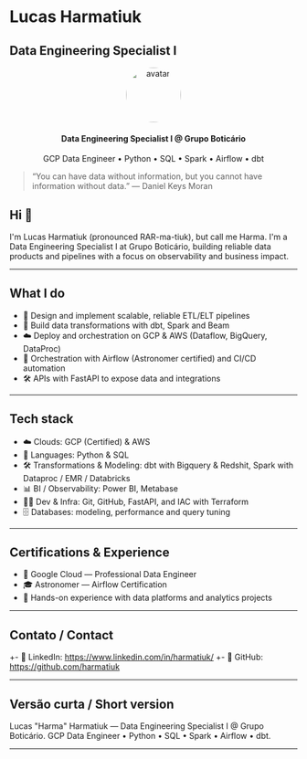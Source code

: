 # Lucas Harmatiuk
## Data Engineering Specialist I

<div align="center">
	<img src="https://github.com/harmatiuk.png" width="96" alt="avatar" style="border-radius:50%"/>
	<h4>Data Engineering Specialist I @ Grupo Boticário</h4>
	<p>GCP Data Engineer • Python • SQL • Spark • Airflow • dbt</p>
</div>

> “You can have data without information, but you cannot have information without data.” — Daniel Keys Moran

## Hi 👋

I'm Lucas Harmatiuk (pronounced RAR-ma-tiuk), but call me Harma. I'm a Data Engineering Specialist I at Grupo Boticário, building reliable data products and pipelines with a focus on observability and business impact.

---

## What I do

* 🚀 Design and implement scalable, reliable ETL/ELT pipelines
* 🧰 Build data transformations with dbt, Spark and Beam
* ☁️ Deploy and orchestration on GCP & AWS (Dataflow, BigQuery, DataProc)
* 🔁 Orchestration with Airflow (Astronomer certified) and CI/CD automation
* 🛠️ APIs with FastAPI to expose data and integrations

---

## Tech stack

* ☁️ Clouds: GCP (Certified) & AWS
* 🧩 Languages: Python & SQL
* 🛠️ Transformations & Modeling: dbt with Bigquery & Redshit, Spark with Dataproc / EMR / Databricks 
* 📊 BI / Observability: Power BI, Metabase
* 🧑‍💻 Dev & Infra: Git, GitHub, FastAPI, and IAC with Terraform
* 🗄️ Databases: modeling, performance and query tuning

---

## Certifications & Experience

- 🏅 Google Cloud — Professional Data Engineer
- 🎓 Astronomer — Airflow Certification
- 📌 Hands-on experience with data platforms and analytics projects

---

## Contato / Contact

+- 🔗 LinkedIn: https://www.linkedin.com/in/harmatiuk/
+- 🐙 GitHub: https://github.com/harmatiuk

---

## Versão curta / Short version

Lucas "Harma" Harmatiuk — Data Engineering Specialist I @ Grupo Boticário. GCP Data Engineer • Python • SQL • Spark • Airflow • dbt.

---
